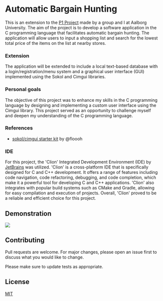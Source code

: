# Automatic Bargain Hunting

This is an extension to the [P1 Project](https://github.com/emil0212/Aalborg-University-Software/tree/main/Project-P1)
made by a group and I at Aalborg University. The aim of the project is to develop a software application in the C
programming language that facilitates automatic bargain hunting. The application will allow users to input a shopping
list and search for the lowest total price of the items on the list at nearby stores.

### Extension

The application will be extended to include a local text-based database with a login/registration/menu system and a
graphical user interface (GUI) implemented using the Sokol and Cimgui libraries.

### Personal goals

The objective of this project was to enhance my skills in the C programming language by designing and implementing a
custom user interface using the Cimgui library. This project served as an opportunity to challenge myself and deepen my
understanding of the C programming language.

### References

- [sokol/cimgui starter kit](https://github.com/floooh/cimgui-sokol-starterkit) by @floooh

### IDE

For this project, the 'Clion' Integrated Development Environment (IDE) by [JetBrains](https://www.jetbrains.com/) was
utilized. 'Clion' is a cross-platform IDE that is specifically designed for C and C++ development. It offers a range of
features including code navigation, code refactoring, debugging, and code completion, which make it a powerful tool for
developing C and C++ applications. 'Clion' also integrates with popular build systems such as CMake and Gradle, allowing
for easy compilation and execution of projects. Overall, 'Clion' proved to be a reliable and efficient choice for this
project.

## Demonstration


![](https://github.com/emil0212/Automatic-Bargain-Hunter/blob/main/Ressources/Demonstration.gif)


## Contributing

Pull requests are welcome. For major changes, please open an issue first
to discuss what you would like to change.

Please make sure to update tests as appropriate.

## License

[MIT](https://choosealicense.com/licenses/mit/)
